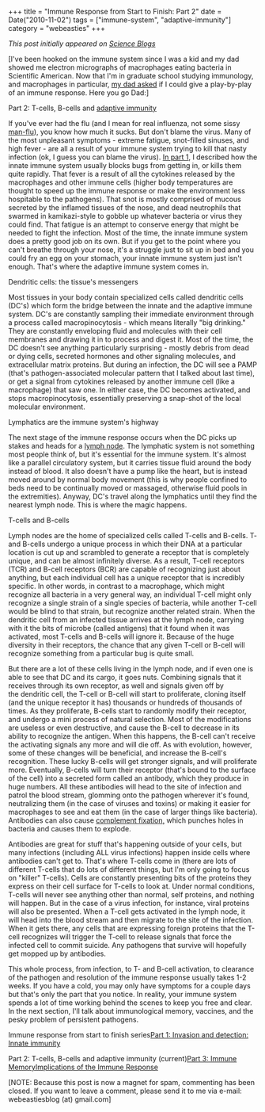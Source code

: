 +++
title = "Immune Response from Start to Finish: Part 2"
date = Date("2010-11-02")
tags = ["immune-system", "adaptive-immunity"]
category = "webeasties"
+++

_This post initially appeared on [Science Blogs](http://scienceblogs.com/webeasties)_

[I've been hooked on the immune system since I was a kid and my dad showed me electron micrographs of macrophages eating bacteria in Scientific American. Now that I'm in graduate school studying immunology, and macrophages in particular, [my dad asked](http://webeasties.wordpress.com/2010/05/26/pattern-recognition-and-innate-immunity/#comment-124) if I could give a play-by-play of an immune response. Here you go Dad:]

Part 2: T-cells, B-cells and [adaptive immunity](/tag/adaptive-immunity)

If you've ever had the flu (and I mean for real influenza, not some sissy [man-flu](http://en.wikipedia.org/wiki/Man_flu)), you know how much it sucks. But don't blame the virus. Many of the most unpleasant symptoms - extreme fatigue, snot-filled sinuses, and high fever - are all a result of your immune system trying to kill that nasty infection (ok, I guess you can blame the virus). [In part 1](http://scienceblogs.com/webeasties/2010/11/immune_response_from_start_to_1.php), I described how the innate immune system usually blocks bugs from getting in, or kills them quite rapidly. That fever is a result of all the cytokines released by the macrophages and other immune cells (higher body temperatures are thought to speed up the immune response or make the environment less hospitable to the pathogens). That snot is mostly comprised of mucous secreted by the inflamed tissues of the nose, and dead neutrophils that swarmed in kamikazi-style to gobble up whatever bacteria or virus they could find. That fatigue is an attempt to conserve energy that might be needed to fight the infection. Most of the time, the innate immune system does a pretty good job on its own. But if you get to the point where you can't breathe through your nose, it's a struggle just to sit up in bed and you could fry an egg on your stomach, your innate immune system just isn't enough. That's where the adaptive immune system comes in.

Dendritic cells: the tissue's messengers

Most tissues in your body contain specialized cells called dendritic cells (DC's) which form the bridge between the innate and the adaptive immune system. DC's are constantly sampling their immediate environment through a process called macropinocytosis - which means literally "big drinking." They are constantly enveloping fluid and molecules with their cell membranes and drawing it in to process and digest it. Most of the time, the DC doesn't see anything particularly surprising - mostly debris from dead or dying cells, secreted hormones and other signaling molecules, and extracellular matrix proteins. But during an infection, the DC will see a PAMP (that's pathogen-associated molecular pattern that I talked about last time), or get a signal from cytokines released by another immune cell (like a macrophage) that saw one. In either case, the DC becomes activated, and stops macropinocytosis, essentially preserving a snap-shot of the local molecular environment.

Lymphatics are the immune system's highway

The next stage of the immune response occurs when the DC picks up stakes and heads for a [lymph node](http://en.wikipedia.org/wiki/Lymph_node). The lymphatic system is not something most people think of, but it's essential for the immune system. It's almost like a parallel circulatory system, but it carries tissue fluid around the body instead of blood. It also doesn't have a pump like the heart, but is instead moved around by normal body movement (this is why people confined to beds need to be continually moved or massaged, otherwise fluid pools in the extremities). Anyway, DC's travel along the lymphatics until they find the nearest lymph node. This is where the magic happens.

T-cells and B-cells

Lymph nodes are the home of specialized cells called T-cells and B-cells. T- and B-cells undergo a unique process in which their DNA at a particular location is cut up and scrambled to generate a receptor that is completely unique, and can be almost infinitely diverse. As a result, T-cell receptors (TCR) and B-cell receptors (BCR) are capable of recognizing just about anything, but each individual cell has a unique receptor that is incredibly specific. In other words, in contrast to a macrophage, which might recognize all bacteria in a very general way, an individual T-cell might only recognize a single strain of a single species of bacteria, while another T-cell would be blind to that strain, but recognize another related strain. When the dendritic cell from an infected tissue arrives at the lymph node, carrying with it the bits of microbe (called antigens) that it found when it was activated, most T-cells and B-cells will ignore it. Because of the huge diversity in their receptors, the chance that any given T-cell or B-cell will recognize something from a particular bug is quite small.

But there are a lot of these cells living in the lymph node, and if even one is able to see that DC and its cargo, it goes nuts. Combining signals that it receives through its own receptor, as well and signals given off by the dendritic cell, the T-cell or B-cell will start to proliferate, cloning itself (and the unique receptor it has) thousands or hundreds of thousands of times. As they proliferate, B-cells start to randomly modify their receptor, and undergo a mini process of natural selection. Most of the modifications are useless or even destructive, and cause the B-cell to decrease in its ability to recognize the antigen. When this happens, the B-cell can't receive the activating signals any more and will die off. As with evolution, however, some of these changes will be beneficial, and increase the B-cell's recognition. These lucky B-cells will get stronger signals, and will proliferate more. Eventually, B-cells will turn their receptor (that's bound to the surface of the cell) into a secreted form called an antibody, which they produce in huge numbers. All these antibodies will head to the site of infection and patrol the blood stream, glomming onto the pathogen wherever it's found, neutralizing them (in the case of viruses and toxins) or making it easier for macrophages to see and eat them (in the case of larger things like bacteria). Antibodies can also cause [complement fixation,](http://en.wikipedia.org/wiki/Complement_system) which punches holes in bacteria and causes them to explode.

Antibodies are great for stuff that's happening outside of your cells, but many infections (including ALL virus infections) happen inside cells where antibodies can't get to. That's where T-cells come in (there are lots of different T-cells that do lots of different things, but I'm only going to focus on "killer" T-cells). Cells are constantly presenting bits of the proteins they express on their cell surface for T-cells to look at. Under normal conditions, T-cells will never see anything other than normal, self proteins, and nothing will happen. But in the case of a virus infection, for instance, viral proteins will also be presented. When a T-cell gets activated in the lymph node, it will head into the blood stream and then migrate to the site of the infection. When it gets there, any cells that are expressing foreign proteins that the T-cell recognizes will trigger the T-cell to release signals that force the infected cell to commit suicide. Any pathogens that survive will hopefully get mopped up by antibodies.

This whole process, from infection, to T- and B-cell activation, to clearance of the pathogen and resolution of the immune response usually takes 1-2 weeks. If you have a cold, you may only have symptoms for a couple days but that's only the part that you notice. In reality, your immune system spends a lot of time working behind the scenes to keep you free and clear. In the next section, I'll talk about immunological memory, vaccines, and the pesky problem of persistent pathogens.

Immune response from start to finish series[Part 1: Invasion and detection: Innate immunity](http://scienceblogs.com/webeasties/2010/11/immune_response_from_start_to_1.php/)

Part 2: T-cells, B-cells and adaptive immunity (current)[Part 3: Immune Memory](http://scienceblogs.com/webeasties/2010/11/immune_response_from_start_to.php)[Implications of the Immune Response](http://scienceblogs.com/webeasties/2010/11/implications_of_the_immune_res.php)

[NOTE: Because this post is now a magnet for spam, commenting has been closed. If you want to leave a comment, please send it to me via e-mail: webeastiesblog (at) gmail.com]

      
  
